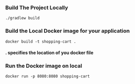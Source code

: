 ### Build The Project Locally

```./gradlew build```

### Build the Local Docker image for your application

```docker build -t shopping-cart .```
#### . specifies the location of you docker file

### Run the Docker image on local
```docker run -p 8080:8080 shopping-cart```
